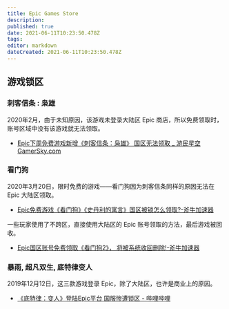 ```yaml
---
title: Epic Games Store
description: 
published: true
date: 2021-06-11T10:23:50.478Z
tags: 
editor: markdown
dateCreated: 2021-06-11T10:23:50.478Z
---
```


## 游戏锁区

### 刺客信条 : 枭雄

2020年2月，由于未知原因，该游戏未登录大陆区 Epic 商店，所以免费领取时，账号区域中没有该游戏就无法领取。

+ [Epic下周免费游戏新增《刺客信条：枭雄》 国区无法领取 _ 游民星空 GamerSky.com](https://web.archive.org/web/20210611092913/https://www.gamersky.com/news/202002/1264249.shtml)

### 看门狗

2020年3月20日，限时免费的游戏——看门狗因为刺客信条同样的原因无法在 Epic 大陆区领取。

+ [Epic免费游戏《看门狗》《史丹利的寓言》国区被锁怎么领取?-斧牛加速器](https://web.archive.org/web/20210611101121/https://www.fnjiasu.com/content/4/2580.html)

一些玩家使用了不跨区，直接使用大陆区的 Epic 账号领取的方法，最后游戏被回收。

+ [Epic国区账号免费领取《看门狗2》， 将被系统收回删除!-斧牛加速器](https://web.archive.org/web/20210611101119/https://www.fnjiasu.com/content/4/3404.html)

### 暴雨, 超凡双生, 底特律变人

2019年12月12日，这三款游戏登录 Epic，除了大陆区，也许是商业上的原因。

+ [《底特律：变人》登陆Epic平台 国服惨遭锁区 - 哔哩哔哩](https://archive.is/5Pdpd "https://www.bilibili.com/read/cv4154677/")
